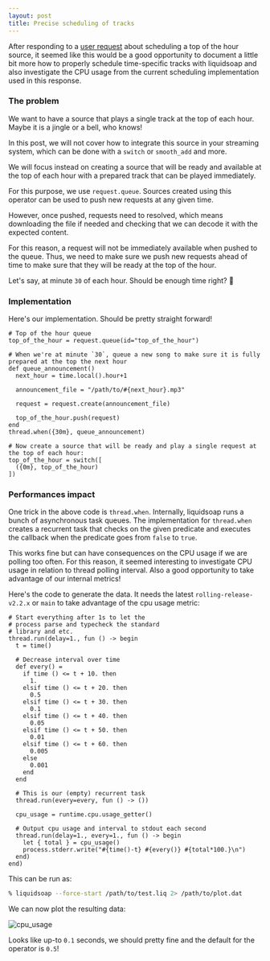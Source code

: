 ```yaml
---
layout: post
title: Precise scheduling of tracks
---
```


After responding to a [user request](https://github.com/savonet/liquidsoap/discussions/2972) about scheduling a top of the hour source, it seemed like this would
be a good opportunity to document a little bit more how to properly schedule time-specific tracks with liquidsoap and also investigate the CPU usage from
the current scheduling implementation used in this response.

### The problem

We want to have a source that plays a single track at the top of each hour. Maybe it is a jingle or a bell, who knows!

In this post, we will not cover how to integrate this source in your streaming system, which can be done with a `switch` or `smooth_add` and more.

We will focus instead on creating a source that will be ready and available at the top of each hour with a prepared track that can be played immediately.

For this purpose, we use `request.queue`. Sources created using this operator can be used to push new requests at any given time.

However, once pushed, requests need to resolved, which means downloading the file if needed and checking that we can decode it with the expected content.

For this reason, a request will not be immediately available when pushed to the queue. Thus, we need to make sure we push new requests ahead of time
to make sure that they will be ready at the top of the hour.

Let's say, at minute `30` of each hour. Should be enough time right? 🙂

### Implementation

Here's our implementation. Should be pretty straight forward!

```liquidsoap
# Top of the hour queue
top_of_the_hour = request.queue(id="top_of_the_hour")

# When we're at minute `30`, queue a new song to make sure it is fully prepared at the top the next hour
def queue_announcement()
  next_hour = time.local().hour+1

  announcement_file = "/path/to/#{next_hour}.mp3"

  request = request.create(announcement_file)

  top_of_the_hour.push(request)
end
thread.when({30m}, queue_announcement)

# Now create a source that will be ready and play a single request at the top of each hour:
top_of_the_hour = switch([
  ({0m}, top_of_the_hour)
])
```

### Performances impact

One trick in the above code is `thread.when`. Internally, liquidsoap runs a bunch of asynchronous task queues. The implementation for `thread.when`
creates a recurrent task that checks on the given predicate and executes the callback when the predicate goes from `false` to `true`.

This works fine but can have consequences on the CPU usage if we are polling too often. For this reason, it seemed interesting to investigate CPU usage in
relation to thread polling interval. Also a good opportunity to take advantage of our internal metrics!

Here's the code to generate the data. It needs the latest `rolling-release-v2.2.x` or `main` to take advantage of the cpu usage metric:

```liquidsoap
# Start everything after 1s to let the
# process parse and typecheck the standard
# library and etc.
thread.run(delay=1., fun () -> begin
  t = time()

  # Decrease interval over time
  def every() =
    if time () <= t + 10. then
      1.
    elsif time () <= t + 20. then
      0.5
    elsif time () <= t + 30. then
      0.1
    elsif time () <= t + 40. then
      0.05
    elsif time () <= t + 50. then
      0.01
    elsif time () <= t + 60. then
      0.005
    else
      0.001
    end
  end

  # This is our (empty) recurrent task
  thread.run(every=every, fun () -> ())

  cpu_usage = runtime.cpu.usage_getter()

  # Output cpu usage and interval to stdout each second
  thread.run(delay=1., every=1., fun () -> begin
    let { total } = cpu_usage()
    process.stderr.write("#{time()-t} #{every()} #{total*100.}\n")
  end)
end)
```

This can be run as:
```sh
% liquidsoap --force-start /path/to/test.liq 2> /path/to/plot.dat
```

We can now plot the resulting data:


![cpu_usage](https://user-images.githubusercontent.com/871060/227742334-61669241-df8e-4b0b-a521-58835b0efd3b.png)

Looks like up-to `0.1` seconds, we should pretty fine and the default for the operator is `0.5`!


